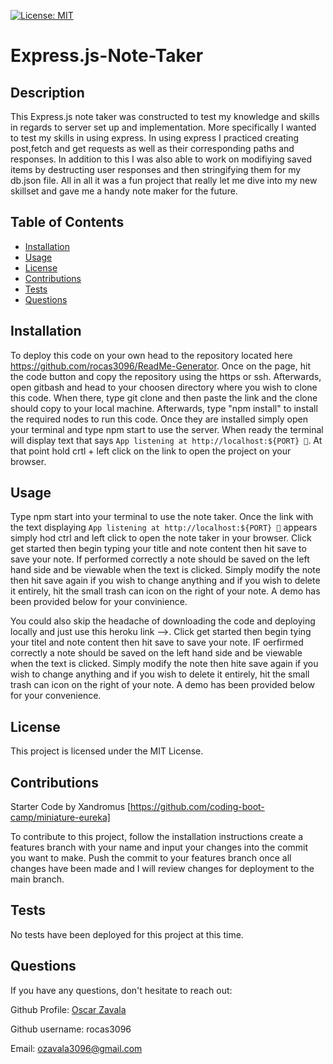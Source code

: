 [![License: MIT](https://img.shields.io/badge/License-MIT-yellow.svg)](https://opensource.org/licenses/MIT)
# Express.js-Note-Taker
        
## Description
This Express.js note taker was constructed to test my knowledge and skills in regards to server set up and implementation. More specifically I wanted to test my skills in using express. In using express I practiced creating post,fetch and get requests as well as their corresponding paths and responses. In addition to this I was also able to work on modifiying saved items by destructing user responses and then stringifying them for my db.json file. All in all it was a fun project that really let me dive into my new skillset and gave me a handy note maker for the future.

## Table of Contents
- [Installation](#installation)
- [Usage](#usage)
- [License](#license)
- [Contributions](#contributions)
- [Tests](#tests)
- [Questions](#questions)

## Installation
To deploy this code on your own head to the repository located here https://github.com/rocas3096/ReadMe-Generator. Once on the page, hit the code button and copy the repository using the https or ssh. Afterwards, open gitbash and head to your choosen directory where you wish to clone this code. When there, type git clone and then paste the link and the clone should copy to your local machine. Afterwards, type "npm install" to install the required nodes to run this code. Once they are installed simply open your terminal and type npm start to use the server. When ready the terminal will display text that says `App listening at http://localhost:${PORT} 🚀`. At that point hold crtl + left click on the link to open the project on your browser.

## Usage
Type npm start into your terminal to use the note taker. Once the link with the text displaying `App listening at http://localhost:${PORT} 🚀` appears simply hod ctrl and left click to open the note taker in your browser. Click get started then begin typing your title and note content then hit save to save your note. If performed correctly a note should be saved on the left hand side and be viewable when the text is clicked. Simply modify the note then hit save again if you wish to change anything and if you wish to delete it entirely, hit the small trash can icon on the right of your note. A demo has been provided below for your convinience.  

You could also skip the headache of downloading the code and deploying locally and just use this heroku link -->. Click get started then begin tying your titel and note content then hit save to save your note. IF oerfirmed correctly a note should be saved on the left hand side and be viewable when the text is clicked. Simply modify the note then hite save again if you wish to change anything and if you wish to delete it entirely, hit the small trash can icon on the right of your note. A demo has been provided below for your convenience.

## License
This project is licensed under the MIT License.

## Contributions
Starter Code by Xandromus [https://github.com/coding-boot-camp/miniature-eureka]

To contribute to this project, follow the installation instructions create a features branch with your name and input your changes into the commit you want to make. Push the commit to your features branch once all changes have been made and I will review changes for deployment to the main branch.

## Tests
No tests have been deployed for this project at this time.

## Questions
If you have any questions, don't hesitate to reach out:

Github Profile: [Oscar Zavala](https://github.com/rocas3096)

Github username: rocas3096

Email: ozavala3096@gmail.com
